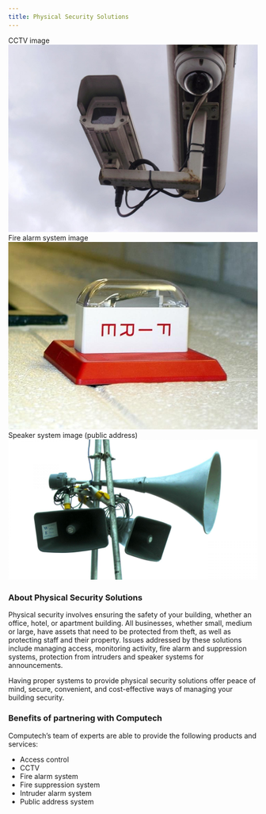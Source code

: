 ```yaml
---
title: Physical Security Solutions
---
```

<div class = 'grid-3 mb-2'>
  <div class = 'card'>
    <div class = 'overlay contain shadow'>CCTV image</div>
    <img src = '/images/cctv.jpg' alt = 'cctv'/>
  </div>
  <div class = 'card'>
    <div class = 'overlay contain shadow'>Fire alarm system  image</div>
    <img src = '/images/alarm.jpg' alt = 'fire alarms'/>
  </div>
  <div class = 'card'>
    <div class = 'overlay contain shadow'>Speaker system image (public address)</div>
    <img src = '/images/public-address-system-speakers.jpg' alt = 'public adress system speakers'/>
  </div>
</div>

### About Physical Security Solutions

Physical security involves ensuring the safety of your building, whether an office, hotel, or apartment building. All businesses, whether small, medium or large, have assets that need to be protected from theft, as well as protecting staff and their property. Issues addressed by these solutions include managing access, monitoring activity, fire alarm and suppression systems, protection from intruders and speaker systems for announcements.

Having proper systems to provide physical security solutions offer peace of mind, secure, convenient, and cost-effective ways of managing your building security.

### Benefits of partnering with Computech

Computech’s team of experts are able to provide the following products and services:

* Access control
* CCTV
* Fire alarm system
* Fire suppression system
* Intruder alarm system
* Public address system
